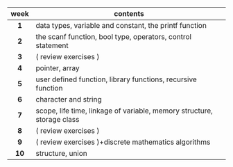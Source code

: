 |week|contents|
|:----:|---|
|**1**|data types, variable and constant, the printf function|
|**2**|the scanf function, bool type, operators, control statement|
|**3**|( review exercises )|
|**4**|pointer, array|
|**5**|user defined function, library functions, recursive function|
|**6**|character and string|
|**7**|scope, life time, linkage of variable, memory structure, storage class|
|**8**|( review exercises )|
|**9**|( review exercises )+discrete mathematics algorithms|
|**10**|structure, union|
